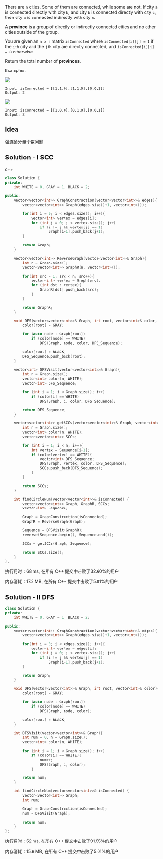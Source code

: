 There are `n` cities. Some of them are connected, while some are not. If city `a` is connected directly with city `b`, and city `b` is connected directly with city `c`, then city `a` is connected indirectly with city `c`.

A **province** is a group of directly or indirectly connected cities and no other cities outside of the group.

You are given an `n x n` matrix `isConnected` where `isConnected[i][j] = 1` if the `ith` city and the `jth` city are directly connected, and `isConnected[i][j] = 0` otherwise.

Return the total number of **provinces**.



Examples:

![](https://assets.leetcode.com/uploads/2020/12/24/graph1.jpg)

```
Input: isConnected = [[1,1,0],[1,1,0],[0,0,1]]
Output: 2
```

![](https://assets.leetcode.com/uploads/2020/12/24/graph2.jpg)

```
Input: isConnected = [[1,0,0],[0,1,0],[0,0,1]]
Output: 3
```

## Idea

强连通分量个数问题

## Solution - I SCC

c++
```c++
class Solution {
private:
    int WHITE = 0, GRAY = 1, BLACK = 2;

public:
    vector<vector<int>> GraphConstruction(vector<vector<int>>& edges){
        vector<vector<int>> Graph(edges.size()+1, vector<int>());

        for(int i = 0; i < edges.size(); i++){
            vector<int> vertex = edges[i];
            for (int j = 0; j < vertex.size(); j++)
                if (i != j && vertex[j] == 1)
                    Graph[i+1].push_back(j+1);
        }

        return Graph;
    }

    vector<vector<int>> ReverseGraph(vector<vector<int>>& Graph){
        int n = Graph.size();
        vector<vector<int>> GraphR(n, vector<int>());

        for(int src = 1; src < n; src++){
            vector<int> vertex = Graph[src];
            for (int dst : vertex){
                GraphR[dst].push_back(src);
            }
        }

        return GraphR;
    }

    void DFS(vector<vector<int>>& Graph, int root, vector<int>& color, vector<int>& DFS_Sequence){
        color[root] = GRAY;

        for (auto node : Graph[root])
            if (color[node] == WHITE)
                DFS(Graph, node, color, DFS_Sequence);

        color[root] = BLACK;
        DFS_Sequence.push_back(root);
    }

    vector<int> DFSVisit(vector<vector<int>>& Graph){
        int n = Graph.size();
        vector<int> color(n, WHITE);
        vector<int> DFS_Sequence;

        for (int i = 1; i < Graph.size(); i++)
            if (color[i] == WHITE)
                DFS(Graph, i, color, DFS_Sequence);

        return DFS_Sequence;
    }

    vector<vector<int>> getSCCs(vector<vector<int>>& Graph, vector<int>& Sequence){
        int n = Graph.size();
        vector<int> color(n, WHITE);
        vector<vector<int>> SCCs;

        for (int i = 1; i < n; i++){
            int vertex = Sequence[i-1];
            if (color[vertex] == WHITE){
                vector<int> DFS_Sequence;
                DFS(Graph, vertex, color, DFS_Sequence);
                SCCs.push_back(DFS_Sequence);
            }
        }

        return SCCs;
    }

    int findCircleNum(vector<vector<int>>& isConnected) {
        vector<vector<int>> Graph, GraphR, SCCs;
        vector<int> Sequence;

        Graph = GraphConstruction(isConnected);
        GraphR = ReverseGraph(Graph);

        Sequence = DFSVisit(GraphR);
        reverse(Sequence.begin(), Sequence.end());

        SCCs = getSCCs(Graph, Sequence);

        return SCCs.size();
    }
};
```

执行用时：68 ms, 在所有 C++ 提交中击败了32.60%的用户

内存消耗：17.3 MB, 在所有 C++ 提交中击败了5.01%的用户

## Solution - II DFS

```c++
class Solution {
private:
    int WHITE = 0, GRAY = 1, BLACK = 2;

public:
    vector<vector<int>> GraphConstruction(vector<vector<int>>& edges){
        vector<vector<int>> Graph(edges.size()+1, vector<int>());

        for(int i = 0; i < edges.size(); i++){
            vector<int> vertex = edges[i];
            for (int j = 0; j < vertex.size(); j++)
                if (i != j && vertex[j] == 1)
                    Graph[i+1].push_back(j+1);
        }

        return Graph;
    }

    void DFS(vector<vector<int>>& Graph, int root, vector<int>& color){
        color[root] = GRAY;

        for (auto node : Graph[root])
            if (color[node] == WHITE)
                DFS(Graph, node, color);

        color[root] = BLACK;
    }

    int DFSVisit(vector<vector<int>>& Graph){
        int num = 0, n = Graph.size();
        vector<int> color(n, WHITE);

        for (int i = 1; i < Graph.size(); i++)
            if (color[i] == WHITE){
                num++;
                DFS(Graph, i, color);
            }

        return num;
    }

    int findCircleNum(vector<vector<int>>& isConnected) {
        vector<vector<int>> Graph;
        int num;

        Graph = GraphConstruction(isConnected);
        num = DFSVisit(Graph);

        return num;
    }
};
```

执行用时：52 ms, 在所有 C++ 提交中击败了91.55%的用户

内存消耗：15.6 MB, 在所有 C++ 提交中击败了5.01%的用户